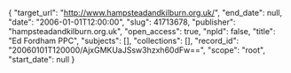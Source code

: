 {
  "target_url": "http://www.hampsteadandkilburn.org.uk/", 
  "end_date": null, 
  "date": "2006-01-01T12:00:00", 
  "slug": 41713678, 
  "publisher": "hampsteadandkilburn.org.uk", 
  "open_access": true, 
  "npld": false, 
  "title": "Ed Fordham PPC", 
  "subjects": [], 
  "collections": [], 
  "record_id": "20060101T120000/AjxGMKUaJSsw3hzxh60dFw==", 
  "scope": "root", 
  "start_date": null
}

